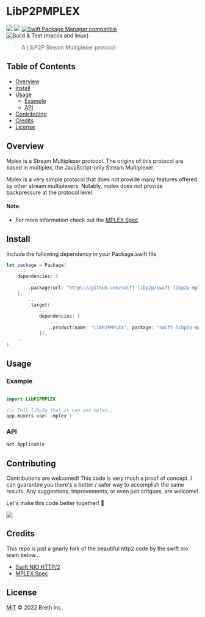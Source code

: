 # LibP2PMPLEX

[![](https://img.shields.io/badge/made%20by-Breth-blue.svg?style=flat-square)](https://breth.app)
[![](https://img.shields.io/badge/project-libp2p-yellow.svg?style=flat-square)](http://libp2p.io/)
[![Swift Package Manager compatible](https://img.shields.io/badge/SPM-compatible-blue.svg?style=flat-square)](https://github.com/apple/swift-package-manager)
![Build & Test (macos and linux)](https://github.com/swift-libp2p/swift-libp2p-mplex/actions/workflows/build+test.yml/badge.svg)

> A LibP2P Stream Multiplexer protocol

## Table of Contents

- [Overview](#overview)
- [Install](#install)
- [Usage](#usage)
  - [Example](#example)
  - [API](#api)
- [Contributing](#contributing)
- [Credits](#credits)
- [License](#license)

## Overview
Mplex is a Stream Multiplexer protocol. The origins of this protocol are based in multiplex, the JavaScript-only Stream Multiplexer.

Mplex is a very simple protocol that does not provide many features offered by other stream multiplexers. Notably, mplex does not provide backpressure at the protocol level.

#### Note:
- For more information check out the [MPLEX Spec](https://github.com/libp2p/specs/blob/master/mplex/README.md)

## Install

Include the following dependency in your Package.swift file
``` swift
let package = Package(
    ...
    dependencies: [
        ...
        .package(url: "https://github.com/swift-libp2p/swift-libp2p-mplex.git", .upToNextMajor(from: "0.1.0"))
    ],
        ...
        .target(
            ...
            dependencies: [
                ...
                .product(name: "LibP2PMPLEX", package: "swift-libp2p-mplex"),
            ]),
    ...
)
```

## Usage

### Example 
``` swift

import LibP2PMPLEX

/// Tell libp2p that it can use mplex...
app.muxers.use( .mplex )

```

### API
``` swift
Not Applicable
```

## Contributing

Contributions are welcomed! This code is very much a proof of concept. I can guarantee you there's a better / safer way to accomplish the same results. Any suggestions, improvements, or even just critques, are welcome! 

Let's make this code better together! 🤝

[![](https://cdn.rawgit.com/jbenet/contribute-ipfs-gif/master/img/contribute.gif)](https://github.com/ipfs/community/blob/master/contributing.md)

## Credits
This repo is just a gnarly fork of the beautiful http2 code by the swift nio team below...
- [Swift NIO HTTP/2](https://github.com/apple/swift-nio-http2.git)
- [MPLEX Spec](https://github.com/libp2p/specs/blob/master/mplex/README.md) 

## License

[MIT](LICENSE) © 2022 Breth Inc.
